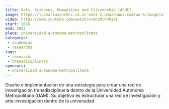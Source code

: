 ```yaml
---
title: Arts, Sciences, Humanities and Citizenship [ACHC]
image: https://luzmariasanchez.s3.us-east-2.amazonaws.com/work/image/original/239384287_556513159106946_8262870035840969622_n.png
video: https://www.youtube.com/watch?v=khiMlFV9jkI
start: 2016
end: 2022
place: universidad-autonoma-metropolitana
categorys:
 - academias
 - researchs
tags:
 - research
 - transdiciplinary
sponsors:
 - universidad-autonoma-metropolitana
---
```


Diseño e implementación de una estrategia para crear una red de investigación transdisciplinaria dentro de la Universidad Autónoma Metropolitana (UAM). Su objetivo es estructurar una red de investigación y arte-investigación dentro de la universidad.